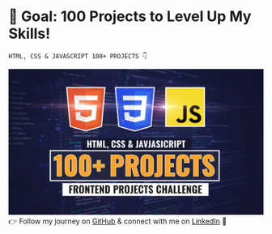 
# 🎯 Goal: 100 Projects to Level Up My Skills!  
    HTML, CSS & JAVASCRIPT 100+ PROJECTS 👇 
![Course Thumbnail](/thumb.png)
👉 Follow my journey on [GitHub](https://github.com/khadijaDr) & connect with me on [LinkedIn](https://linkedin.com/in/khadijaDrider) 🚀 
